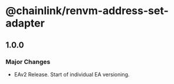 # @chainlink/renvm-address-set-adapter

## 1.0.0

### Major Changes

- EAv2 Release. Start of individual EA versioning.
